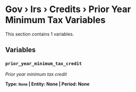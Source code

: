 # Gov › Irs › Credits › Prior Year Minimum Tax Variables

This section contains 1 variables.

## Variables

### `prior_year_minimum_tax_credit`
*Prior year minimum tax credit*

**Type: `None` | Entity: None | Period: None**

